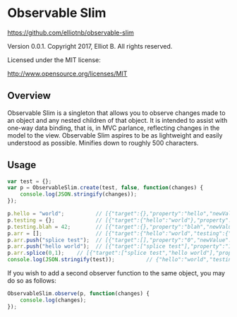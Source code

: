 # Observable Slim
https://github.com/elliotnb/observable-slim

Version 0.0.1. Copyright 2017, Elliot B. All rights reserved.

Licensed under the MIT license:

http://www.opensource.org/licenses/MIT

## Overview 
Observable Slim is a singleton that allows you to observe changes made to an object and any nested
children of that object. It is intended to assist with one-way data binding, that is, in MVC parlance, 
reflecting changes in the model to the view. Observable Slim aspires to be as lightweight and easily
understood as possible. Minifies down to roughly 500 characters.

## Usage

```javascript
var test = {};
var p = ObservableSlim.create(test, false, function(changes) {
	console.log(JSON.stringify(changes));
});

p.hello = "world";  		// [{"target":{},"property":"hello","newValue":"world","currentPath":"hello"}]
p.testing = {}; 			// [{"target":{"hello":"world"},"property":"testing","newValue":{},"currentPath":"testing"}]
p.testing.blah = 42;		// [{"target":{},"property":"blah","newValue":42,"currentPath":"testing.blah"}]
p.arr = [];					// [{"target":{"hello":"world","testing":{"blah":42}},"property":"arr","newValue":[],"currentPath":"arr"}]
p.arr.push("splice test");	// [{"target":[],"property":"0","newValue":"splice test","currentPath":"arr"}]
p.arr.push("hello world");	// [{"target":["splice test"],"property":"1","newValue":"hello world","currentPath":"arr"}]
p.arr.splice(0,1);    // [{"target":["splice test","hello world"],"property":"0","newValue":"hello world","previousValue":"splice test","currentPath":"arr"}]
console.log(JSON.stringify(test));			// {"hello":"world","testing":{"blah":42},"arr":["hello world"]}
```

If you wish to add a second observer function to the same object, you may do so as follows:
```javascript
ObservableSlim.observe(p, function(changes) {
	console.log(changes);
});
```